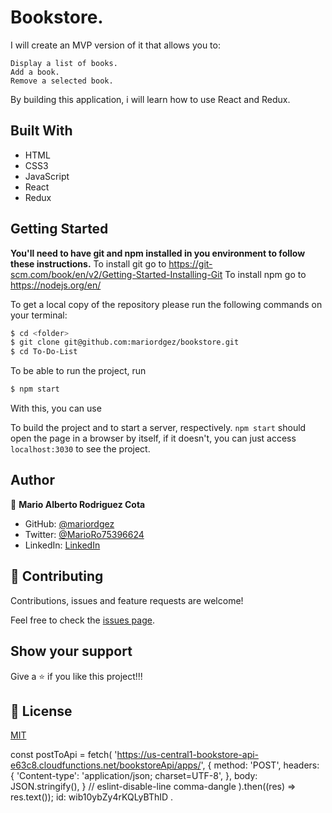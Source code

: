 # Bookstore.

I will create an MVP version of it that allows you to:

    Display a list of books.
    Add a book.
    Remove a selected book.

By building this application, i will learn how to use React and Redux.

## Built With

- HTML
- CSS3
- JavaScript
- React
- Redux

## Getting Started

**You'll need to have git and npm installed in you environment to follow these instructions.**
To install git go to https://git-scm.com/book/en/v2/Getting-Started-Installing-Git
To install npm go to https://nodejs.org/en/

To get a local copy of the repository please run the following commands on your terminal:

```bash
$ cd <folder>
$ git clone git@github.com:mariordgez/bookstore.git
$ cd To-Do-List
```

To be able to run the project, run

```bash
$ npm start
```

With this, you can use

To build the project and to start a server, respectively. `npm start` should open the page in a browser by itself, if it
doesn't, you can just access `localhost:3030` to see the project.

## Author

👤 **Mario Alberto Rodriguez Cota**

- GitHub: [@mariordgez](https://github.com/mariordgez)
- Twitter: [@MarioRo75396624](https://twitter.com/MarioRo75396624)
- LinkedIn: [LinkedIn](https://linkedin.com/in/mario-alberto-rodriguez-cota-a2860a205)

## 🤝 Contributing

Contributions, issues and feature requests are welcome!

Feel free to check the [issues page](https://github.com/mariordgez/bookstore/issues).

## Show your support

Give a ⭐️ if you like this project!!!

## 📝 License

[MIT](/LICENSE)

const postToApi = fetch(
'https://us-central1-bookstore-api-e63c8.cloudfunctions.net/bookstoreApi/apps/',
{
method: 'POST',
headers: {
'Content-type': 'application/json; charset=UTF-8',
},
body: JSON.stringify(),
} // eslint-disable-line comma-dangle
).then((res) => res.text());
id: wib10ybZy4rKQLyBThID
.
